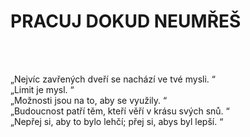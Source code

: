 <h1 style={color = red}>PRACUJ DOKUD NEUMŘEŠ</h1><br>
<br>
<p>„Nejvíc zavřených dveří se nachází ve tvé mysli. “ <br>
„Limit je mysl. “ <br>
„Možnosti jsou na to, aby se využily. “<br>
„Budoucnost patří těm, kteří věří v krásu svých snů. “<br>
„Nepřej si, aby to bylo lehčí; přej si, abys byl lepší. “</p>
